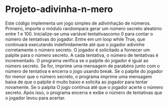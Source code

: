 # Projeto-adivinha-n-mero
Este código implementa um jogo simples de adivinhação de números.
Primeiro, importe o módulo randompara gerar um número secreto aleatório entre 1 e 100.
Inicialize-se uma variável tentativascomo 0 para contar o número de tentativas do jogador.
Entre em um loop while True, que continuará executando indefinidamente até que o jogador adivinhe corretamente o número secreto.
O jogador é solicitado a fornecer um palpite para o número secreto.
A cada tentativa, o número de tentativas é incrementado.
O programa verifica se o palpite do jogador é igual ao número secreto. Se for, imprime uma mensagem de parabéns junto com o número de tentativa e encerra o jogo usando break.
Se o palpite do jogador for menor que o número secreto, o programa imprime uma mensagem baixa de que o palpite é muito baixo e solicita ao jogador para tentar novamente.
Se o palpita
O jogo continua até que o jogador acerte o número secreto. Após isso, o programa encerra e exibe o número de tentativas que o jogador levou para acertar.
